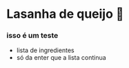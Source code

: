 # Lasanha de queijo :cheese:

### isso é um teste

- lista de ingredientes
- só da enter que  a lista continua




